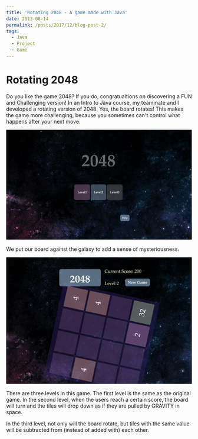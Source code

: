 ```yaml
---
title: 'Rotating 2048 - A game made with Java'
date: 2013-08-14
permalink: /posts/2017/12/blog-post-2/
tags:
  - Java
  - Project
  - Game
---
```


Rotating 2048
======

Do you like the game 2048? If you do, congratualtions on discovering a FUN and Challenging version! In an Intro to Java course, my teammate and I developed a rotating version of 2048. Yes, the board rotates! This makes the game more challenging, because you sometimes can't control what happens after your next move.

![](https://raw.githubusercontent.com/Eva-Zhong/2048-Java/master/2048images/img1.png "2048 Figure 1")

We put our board against the galaxy to add a sense of mysteriousness.


![](https://raw.githubusercontent.com/Eva-Zhong/2048-Java/master/2048images/img2.png "2048 Figure 1")

There are three levels in this game. The first level is the same as the original game. In the second level, when the users reach a certain score, the board will turn and the tiles will drop down as if they are pulled by GRAVITY in space.

In the third level, not only will the board rotate, but tiles with the same value will be subtracted from (instead of added with) each other.
